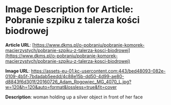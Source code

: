 # Image Description for Article: Pobranie szpiku z talerza kości biodrowej
**Article URL**: [https://www.dkms.pl/o-pobraniu/pobranie-komorek-macierzystych/pobranie-szpiku-z-talerza-kosci-biodrowej](https://www.dkms.pl/o-pobraniu/pobranie-komorek-macierzystych/pobranie-szpiku-z-talerza-kosci-biodrowej)

**Image URL**: https://assets-eu-01.kc-usercontent.com:443/bed48093-082e-0109-4b5f-7bdadab5eedd/4c88e15b-dd50-4d99-ae80-d8843f6d301f/20160726_Adam_Rogowiec_MG_4070_L.jpg?w=120&h=120&auto=format&lossless=true&fit=cover

**Description**: woman holding up a silver object in front of her face
